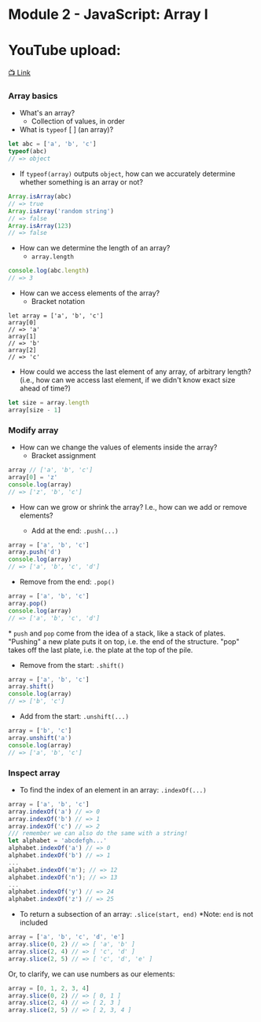 # Module 2 - JavaScript: Array I


# YouTube upload:
[📺 Link](https://www.youtube.com/watch?v=eRU-MmG8880&list=PLPLveFltzJ38Asv6HPY9Xx_rmRUbtTffV&index=11)

### Array basics

- What's an array?
  - Collection of values, in order
- What is `typeof` [ ] (an array)?
```js
let abc = ['a', 'b', 'c']
typeof(abc)
// => object
```
- If `typeof(array)` outputs `object`, how can we accurately determine whether something is an array or not?
```js
Array.isArray(abc)
// => true
Array.isArray('random string')
// => false
Array.isArray(123)
// => false
```

- How can we determine the length of an array?
  - `array.length`
```js
console.log(abc.length)
// => 3
```

- How can we access elements of the array?
  - Bracket notation
```
let array = ['a', 'b', 'c']
array[0]
// => 'a'
array[1]
// => 'b'
array[2]
// => 'c'
```
  - How could we access the last element of any array, of arbitrary length? (i.e., how can we access last element, if we didn't know exact size ahead of time?)

```js
let size = array.length
array[size - 1]
```

### Modify array

- How can we change the values of elements inside the array?
  - Bracket assignment
```js
array // ['a', 'b', 'c']
array[0] = 'z'
console.log(array)
// => ['z', 'b', 'c']
```

- How can we grow or shrink the array?
    I.e., how can we add or remove elements?

  - Add at the end: `.push(...)`
```js
array = ['a', 'b', 'c']
array.push('d')
console.log(array)
// => ['a', 'b', 'c', 'd']
```
  - Remove from the end: `.pop()`
```js
array = ['a', 'b', 'c']
array.pop()
console.log(array)
// => ['a', 'b', 'c', 'd']
```

  \* `push` and `pop` come from the idea of a stack, like a stack of plates. "Pushing" a new plate puts it on top, i.e. the end of the structure. "pop" takes off the last plate, i.e. the plate at the top of the pile. 

  - Remove from the start: `.shift()`
```js
array = ['a', 'b', 'c']
array.shift()
console.log(array)
// => ['b', 'c']
```

  - Add from the start: `.unshift(...)`
```js
array = ['b', 'c']
array.unshift('a')
console.log(array)
// => ['a', 'b', 'c']
```

### Inspect array

- To find the index of an element in an array: `.indexOf(...)`
```js
array = ['a', 'b', 'c']
array.indexOf('a') // => 0
array.indexOf('b') // => 1
array.indexOf('c') // => 2
/// remember we can also do the same with a string!
let alphabet = 'abcdefgh...'
alphabet.indexOf('a') // => 0
alphabet.indexOf('b') // => 1
...
alphabet.indexOf('m'); // => 12
alphabet.indexOf('n'); // => 13
...
alphabet.indexOf('y') // => 24
alphabet.indexOf('z') // => 25
```

- To return a subsection of an array: `.slice(start, end)`
\*Note: `end` is not included

```js
array = ['a', 'b', 'c', 'd', 'e']
array.slice(0, 2) // => [ 'a', 'b' ]
array.slice(2, 4) // => [ 'c', 'd' ]
array.slice(2, 5) // => [ 'c', 'd', 'e' ]
```

Or, to clarify, we can use numbers as our elements:

```js
array = [0, 1, 2, 3, 4]
array.slice(0, 2) // => [ 0, 1 ]
array.slice(2, 4) // => [ 2, 3 ]
array.slice(2, 5) // => [ 2, 3, 4 ]
```
